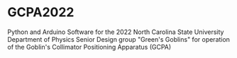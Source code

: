 # GCPA2022

Python and Arduino Software for the 2022 North Carolina State University Department of Physics Senior 
Design group "Green's Goblins" for operation of the Goblin's Collimator Positioning Apparatus (GCPA)
